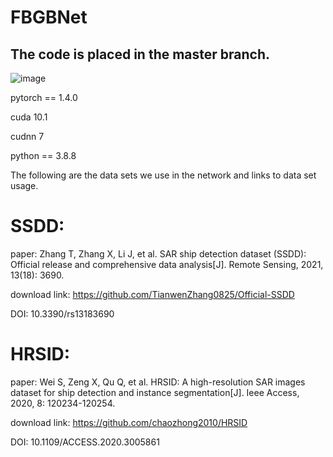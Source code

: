 # FBGBNet

## The code is placed in the master branch.
![image](https://github.com/user-attachments/assets/9b2095ca-0b58-4a59-ab75-7278fa1643a2)

pytorch == 1.4.0

cuda 10.1

cudnn 7

python == 3.8.8

The following are the data sets we use in the network and links to data set usage.
# SSDD:
paper: Zhang T, Zhang X, Li J, et al. SAR ship detection dataset (SSDD): Official release and comprehensive data analysis[J]. Remote Sensing, 2021, 13(18): 3690.

download link: https://github.com/TianwenZhang0825/Official-SSDD

DOI: 10.3390/rs13183690

# HRSID:
paper: Wei S, Zeng X, Qu Q, et al. HRSID: A high-resolution SAR images dataset for ship detection and instance segmentation[J]. Ieee Access, 2020, 8: 120234-120254.

download link:  https://github.com/chaozhong2010/HRSID

DOI: 10.1109/ACCESS.2020.3005861
